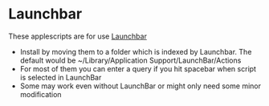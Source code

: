 # Launchbar
These applescripts are for use [Launchbar](http://www.obdev.at/products/launchbar/)
- Install by moving them to a folder which is indexed by Launchbar. The default would be ~/Library/Application Support/LaunchBar/Actions
- For most of them you can enter a query if you hit spacebar when script is selected in LaunchBar
- Some may work even without LaunchBar or might only need some minor modification